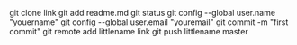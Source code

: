 git clone link
git add readme.md
git status
git config --global user.name "youername"
git config --global user.email "youremail"
git commit -m "first commit"
git remote add littlename link
git push littlename master
